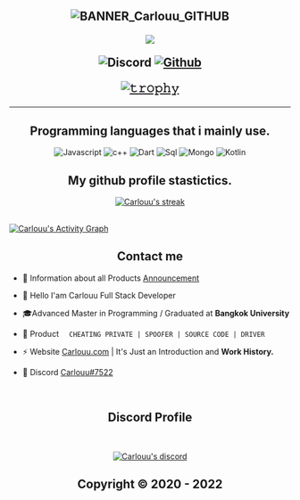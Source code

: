<h2 align="center">

  
<p align="center">
  
![BANNER_Carlouu_GITHUB](https://cdn.discordapp.com/attachments/945321842229538816/1013528919305101343/179736220-e757c236-3de4-4db0-a371-bb5bed2fc497.png)



<p align="center">

[![](https://img.shields.io/badge/Carlouu-.com-Blue?style=for-the-badge&logo=HTML)](https://Carlouu.xyz/)
  


  

<p align="center">
   <img alt="Discord" src="https://img.shields.io/badge/Discord-Carlouu%237522-7289DA?style=for-the-badge&logo=discord&logoColor=7289DA&logoWidth=10&labelColor=000'"></a>  
  <a href="https://github.com/Carlouu">
   <img alt="Github" src="https://img.shields.io/github/followers/Carlouu?color=7289DA&logo=github&label=Followers&style=for-the-badge&logoWidth=10&labelColor=000'"></a>   
  
  
[![𝚝𝚛𝚘𝚙𝚑𝚢](https://github-profile-trophy.vercel.app/?username=ryo-ma&column=8&margin-w=20&margin-h=0&no-bg=true&no-frame=true&theme=dark_dimmed)](https://github.com/ryo-ma)

  ----




<h2 align="center">Programming languages that i mainly use.</h2>
<p align="center">
  <img alt="Javascript" src="https://img.shields.io/badge/-JavaScript-090909?style=for-the-badge&logo=JavaScript&logoColor=E9D54D"></a> 
  <img alt="c++" src="https://img.shields.io/badge/-C++-090909?style=for-the-badge&logo=C%2b%2b&logoColor=6296CC"></a> 
  <img alt="Dart" src="https://img.shields.io/badge/-Dart-090909?style=for-the-badge&logo=dart&logoColor=097CDB"></a>    
  <img alt="Sql" src="https://img.shields.io/badge/-Sql-090909?style=for-the-badge&logo=mysql&logoColor=00648B"></a> 
  <img alt="Mongo" src="https://img.shields.io/badge/-MongoDB-090909?style=for-the-badge&logo=MongoDB&logoColor=00648B"></a> 
  <img alt="Kotlin" src="https://img.shields.io/badge/-Kotlin-090909?style=for-the-badge&logo=Kotlin&logoColor=00648B"></a> 
</p>



<h2 align="center">My github profile stastictics.</h2>

<p align="center">
    <a href="https://github.com/Carlouu">
        <img title="Carlouu stats" alt="Carlouu's streak" src="https://github-readme-streak-stats.herokuapp.com/?user=Carlouu&theme=dark&hide_border=true&stroke=f53b3b"/>
    </a>
</p><br>
<a href="https://github.com/Carlouu"><img alt="Carlouu's Activity Graph" src="https://activity-graph.herokuapp.com/graph?username=Carlouu&bg_color=0D1117&color=eca15b&line=eca15b&point=FFFFFF&hide_border=true" /></a>
  



<h2 align="center">Contact me</h2>


- 📌 Information about all Products [Announcement](https://github.com/Carlouu/Announcement)

- 👋 Hello I'am Carlouu Full Stack Developer

- 🎓Advanced Master in Programming / Graduated at **Bangkok University**

- 🛒 Product `   CHEATING PRIVATE | SPOOFER | SOURCE CODE | DRIVER `

- ⚡ Website [Carlouu.com](https://Carlouu.github.io/Carlouu.github.io/) | It's Just an Introduction and **Work History.**

- 💬 Discord [Carlouu#7522](https://discord.com/users/805123831412949043) 

</pre><br>


<h2 align="center"</h2>



<h2 align="center">Discord Profile</h2><br>
  <p align="center">
    <a href="https://discord.com/users/805123831412949043">
        <img title="Carlouu server discord" alt="Carlouu's discord" src="https://discord.c99.nl/widget/theme-4/943374631644045363.png"/>
    </a>
</p>

</p>

<h2 align="center"> Copyright © 2020 - 2022
